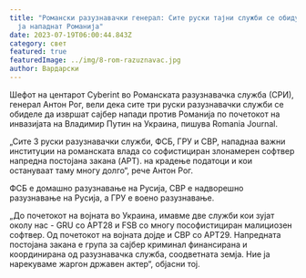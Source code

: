 ```yaml
---
title: "Романски разузнавачки генерал: Сите руски тајни служби се обидуваат да
  ја нападнат Романија"
date: 2023-07-19T06:00:44.843Z
category: свет
featured: true
featuredImage: ../img/8-rom-razuznavac.jpg
author: Вардарски
---
```

Шефот на центарот Cyberint во Романската разузнавачка служба (СРИ), генерал Антон Рог, вели дека сите три руски разузнавачки служби се обиделе да извршат сајбер напади против Романија по почетокот на инвазијата на Владимир Путин на Украина, пишува Romania Journal.

„Сите 3 руски разузнавачки служби, ФСБ, ГРУ и СВР, нападнаа важни институции на романската влада со софистициран злонамерен софтвер напредна постојана закана (APT). на крадење податоци и кои остануваат таму многу долго“, рече Антон Рог.

ФСБ е домашно разузнавање на Русија, СВР е надворешно разузнавање на Русија, а ГРУ е воено разузнавање.

„До почетокот на војната во Украина, имавме две служби кои зујат околу нас - GRU со APT28 и FSB со многу пософистициран малициозен софтвер. Од почетокот на војната дојде и СВР со APT29. Напредната постојана закана е група за сајбер криминал финансирана и координирана од разузнавачка служба, соодветната земја. Ние ја нарекуваме жаргон државен актер“, објасни тој.